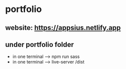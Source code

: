 # portfolio
## website: https://appsius.netlify.app

## under portfolio folder
- in one terminal --> npm run sass
- in one terminal --> live-server /dist
